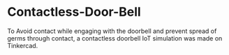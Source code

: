 # Contactless-Door-Bell
To Avoid contact while engaging with the doorbell and prevent spread of germs through contact, a contactless doorbell IoT simulation was made on Tinkercad.
